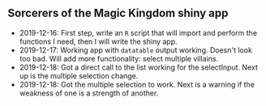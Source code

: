 ## Sorcerers of the Magic Kingdom shiny app

- 2019-12-16: First step, write an `R` script that will import and perform the functions I need, then I will write the shiny app.
- 2019-12-17: Working app with `datatable` output working. Doesn't look too bad. Will add more functionality: select multiple villains.
- 2019-12-18: Got a direct call to the list working for the selectInput. Next up is the multiple selection change.
- 2019-12-18: Got the multiple selection to work. Next is a warning if the weakness of one is a strength of another.
